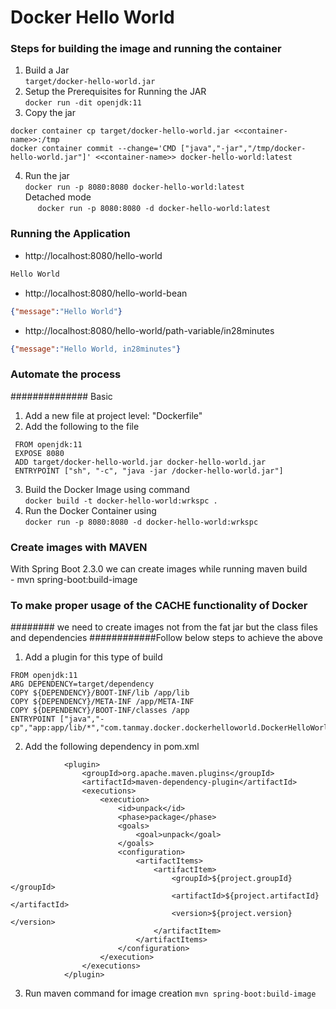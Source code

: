 #  Docker Hello  World

### Steps for building the image and running the container

1. Build a Jar <br>
``
target/docker-hello-world.jar
``           
2. Setup the Prerequisites for Running the JAR <br>
``
docker run -dit openjdk:11
``            
3. Copy the jar<br>
```
docker container cp target/docker-hello-world.jar <<container-name>>:/tmp
docker container commit --change='CMD ["java","-jar","/tmp/docker-hello-world.jar"]' <<container-name>> docker-hello-world:latest
```          
            
4. Run the jar<br>
``
docker run -p 8080:8080 docker-hello-world:latest
``
    &nbsp;&nbsp;&nbsp;&nbsp; <br>Detached mode    
&nbsp;&nbsp;&nbsp;&nbsp; 
``docker run -p 8080:8080 -d docker-hello-world:latest``



### Running the Application

- http://localhost:8080/hello-world

```txt
Hello World
```

- http://localhost:8080/hello-world-bean

```json
{"message":"Hello World"}
```

- http://localhost:8080/hello-world/path-variable/in28minutes

```json
{"message":"Hello World, in28minutes"}
```

### Automate the process 
############## Basic

1. Add a new file at project level:  "Dockerfile"
2. Add the following to the file
```
 FROM openjdk:11
 EXPOSE 8080
 ADD target/docker-hello-world.jar docker-hello-world.jar
 ENTRYPOINT ["sh", "-c", "java -jar /docker-hello-world.jar"]
```
3. Build the Docker Image using command<br>
  `docker build -t docker-hello-world:wrkspc .`
4. Run the Docker Container using <br>
  `docker run -p 8080:8080 -d docker-hello-world:wrkspc`
  
### Create images with MAVEN
With Spring Boot 2.3.0 we can create images while running maven build
    &nbsp;&nbsp;&nbsp;&nbsp; - mvn spring-boot:build-image

### To make proper usage of the CACHE functionality of Docker
######## we need to create images not from the fat jar but the class files and dependencies
############Follow below steps to achieve the above

1. Add a plugin for this type of build
```
FROM openjdk:11
ARG DEPENDENCY=target/dependency
COPY ${DEPENDENCY}/BOOT-INF/lib /app/lib
COPY ${DEPENDENCY}/META-INF /app/META-INF
COPY ${DEPENDENCY}/BOOT-INF/classes /app
ENTRYPOINT ["java","-cp","app:app/lib/*","com.tanmay.docker.dockerhelloworld.DockerHelloWorldApplication"]
```
2. Add the following dependency in pom.xml
```
            <plugin>
				<groupId>org.apache.maven.plugins</groupId>
				<artifactId>maven-dependency-plugin</artifactId>
				<executions>
					<execution>
						<id>unpack</id>
						<phase>package</phase>
						<goals>
							<goal>unpack</goal>
						</goals>
						<configuration>
							<artifactItems>
								<artifactItem>
									<groupId>${project.groupId}</groupId>
									<artifactId>${project.artifactId}</artifactId>
									<version>${project.version}</version>
								</artifactItem>
							</artifactItems>
						</configuration>
					</execution>
				</executions>
			</plugin>
```
3. Run maven command for image creation
``mvn spring-boot:build-image``
